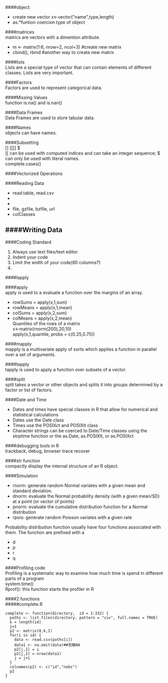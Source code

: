 ####object:   
- create new vector  x<-vector("name",type,length)  
- as.*funtion coercion type of object  

####matrices  
matrics are vectors with a dimention attribute.  
- m <- matrix(1:6, nrow=2, ncol=3)  #create new matrix  
- cbind(), rbind #another way to create new matrix  

####lists  
Lists are a special type of vector that can contain elements of different classes. Lists are very important.  

####Factors  
Factors are used to represent categorical data.   
  
####Missing Values  
function is.na()  and  is.nan()  

####Data Frames  
Data Frames are used to store tabular data.  

####Names  
objects can have names.  

####Subsetting  
[]  [[]]  $  
[[ can be used with computed indices and can take an integer sequence; $ can only be used with literal names.  
complete.cases()  

####Vectorized Operations  
  
  
####Reading Data  
- read.table, read.csv   
-  
- 
- file, gzfile, bzfile, url  
- colClasses

####Writing Data  
-    
  
####Coding Standard  
1. Always use text files/text editor  
2. Indent your code
3. Limit the width of your code(80 columns?)  
4.     
  
####lapply  


####apply  
apply is used to a evaluate a function over the margins of an array.  
- rowSums = apply(x,1,sum)  
- rowMeans = apply(x,1,mean)  
- colSums = apply(x,2,sum)  
- colMeans = apply(x,2,mean)  
Quantiles of the rows of a matrix    
x<-matrix(rnorm(200),20,10)  
apply(x,1,quantile, probs = c(0.25,0.75))  
  
####mapply  
mapply is a multivariate apply of sorts which applies a function in parallel over a set of arguments.  
   
####tapply  
tapply is used to apply a function over subsets of a vector.   
  
####split  
split takes a vector or other objects and splits it into groups determined by a factor or list of factors.  

  
####Date and Time  
- Dates and times have special classes in R that allow for numerical and statistical calculations  
- Dates use the Date class  
- Times use the POSIXct and POSIXlt class  
- Character strings can be coerced to Date/Time classes using the strptime function or the as.Date, as.POSIXlt, or as.POSIXct  
 
####debugging tools in R  
trackback, debug, browser trace recover  


####str function  
compactly display the internal structure of an R object.  
  
####Simulation  
- rnorm: generate random Normal variates with a given mean and standard deviation.  
- dnorm: evaluate the Normal probability density (with a given mean/SD) at a point (or vector of points)  
- pnorm: evaluate the cumulative distribution function for a Normal distribution  
- rpois: generate random Poisson variates with a given rate  
  
Probability distribution function usually have four functions associated with them. The function are prefixed with a  
- d  
- p  
- r  
- q  
  
####Profiling code  
Profiling is a systematic way to examine how much time is spend in different parts of a program  
system.time()   
Rprof(): this function starts the profiler in R  
   
####2 functions  
#####complete.R  
  
    complete <- function(directory,  id = 1:332) {
      paths <- list.files(directory, pattern = "csv", full.names = TRUE)
      k = length(id)
      j=1
      p2 <- matrix(0,k,2)
      for(i in id) {
        data <- read.csv(paths[i]) 
        data1 <- na.omit(data)##忽略NA
        p2[j,1] = i
        p2[j,2] = nrow(data1)
        j = j+1   
      }
      colnames(p2) <- c("id","nobs")
      p2
    }

